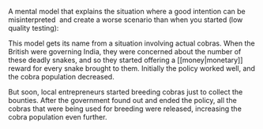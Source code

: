 A mental model that explains the situation where a good intention can be misinterpreted  and create a worse scenario than when you started (low quality testing):  

This model gets its name from a situation involving actual cobras. When the British were governing India, they were concerned about the number of these deadly snakes, and so they started offering a [[money|monetary]] reward for every snake brought to them. Initially the policy worked well, and the cobra population decreased.

But soon, local entrepreneurs started breeding cobras just to collect the bounties. After the government found out and ended the policy, all the cobras that were being used for breeding were released, increasing the cobra population even further.